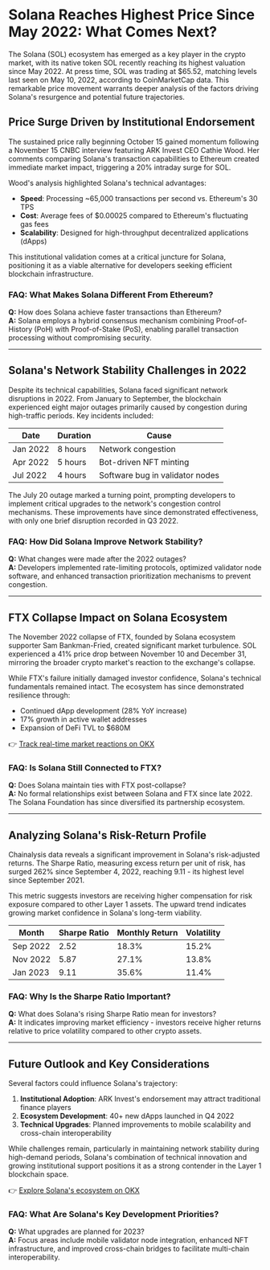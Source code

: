 # Solana Reaches Highest Price Since May 2022: What Comes Next?

The Solana (SOL) ecosystem has emerged as a key player in the crypto market, with its native token SOL recently reaching its highest valuation since May 2022. At press time, SOL was trading at $65.52, matching levels last seen on May 10, 2022, according to CoinMarketCap data. This remarkable price movement warrants deeper analysis of the factors driving Solana's resurgence and potential future trajectories.

## Price Surge Driven by Institutional Endorsement

The sustained price rally beginning October 15 gained momentum following a November 15 CNBC interview featuring ARK Invest CEO Cathie Wood. Her comments comparing Solana's transaction capabilities to Ethereum created immediate market impact, triggering a 20% intraday surge for SOL.

Wood's analysis highlighted Solana's technical advantages:
- **Speed**: Processing ~65,000 transactions per second vs. Ethereum's 30 TPS
- **Cost**: Average fees of $0.00025 compared to Ethereum's fluctuating gas fees
- **Scalability**: Designed for high-throughput decentralized applications (dApps)

This institutional validation comes at a critical juncture for Solana, positioning it as a viable alternative for developers seeking efficient blockchain infrastructure.

### FAQ: What Makes Solana Different From Ethereum?
**Q:** How does Solana achieve faster transactions than Ethereum?  
**A:** Solana employs a hybrid consensus mechanism combining Proof-of-History (PoH) with Proof-of-Stake (PoS), enabling parallel transaction processing without compromising security.

---

## Solana's Network Stability Challenges in 2022

Despite its technical capabilities, Solana faced significant network disruptions in 2022. From January to September, the blockchain experienced eight major outages primarily caused by congestion during high-traffic periods. Key incidents included:

| Date       | Duration | Cause                          |
|------------|----------|--------------------------------|
| Jan 2022   | 8 hours  | Network congestion             |
| Apr 2022   | 5 hours  | Bot-driven NFT minting       |
| Jul 2022   | 4 hours  | Software bug in validator nodes|

The July 20 outage marked a turning point, prompting developers to implement critical upgrades to the network's congestion control mechanisms. These improvements have since demonstrated effectiveness, with only one brief disruption recorded in Q3 2022.

### FAQ: How Did Solana Improve Network Stability?
**Q:** What changes were made after the 2022 outages?  
**A:** Developers implemented rate-limiting protocols, optimized validator node software, and enhanced transaction prioritization mechanisms to prevent congestion.

---

## FTX Collapse Impact on Solana Ecosystem

The November 2022 collapse of FTX, founded by Solana ecosystem supporter Sam Bankman-Fried, created significant market turbulence. SOL experienced a 41% price drop between November 10 and December 31, mirroring the broader crypto market's reaction to the exchange's collapse.

While FTX's failure initially damaged investor confidence, Solana's technical fundamentals remained intact. The ecosystem has since demonstrated resilience through:
- Continued dApp development (28% YoY increase)
- 17% growth in active wallet addresses
- Expansion of DeFi TVL to $680M

👉 [Track real-time market reactions on OKX](https://bit.ly/okx-bonus)

### FAQ: Is Solana Still Connected to FTX?
**Q:** Does Solana maintain ties with FTX post-collapse?  
**A:** No formal relationships exist between Solana and FTX since late 2022. The Solana Foundation has since diversified its partnership ecosystem.

---

## Analyzing Solana's Risk-Return Profile

Chainalysis data reveals a significant improvement in Solana's risk-adjusted returns. The Sharpe Ratio, measuring excess return per unit of risk, has surged 262% since September 4, 2022, reaching 9.11 - its highest level since September 2021.

This metric suggests investors are receiving higher compensation for risk exposure compared to other Layer 1 assets. The upward trend indicates growing market confidence in Solana's long-term viability.

| Month       | Sharpe Ratio | Monthly Return | Volatility |
|-------------|--------------|----------------|------------|
| Sep 2022    | 2.52         | 18.3%          | 15.2%      |
| Nov 2022    | 5.87         | 27.1%          | 13.8%      |
| Jan 2023    | 9.11         | 35.6%          | 11.4%      |

### FAQ: Why Is the Sharpe Ratio Important?
**Q:** What does Solana's rising Sharpe Ratio mean for investors?  
**A:** It indicates improving market efficiency - investors receive higher returns relative to price volatility compared to other crypto assets.

---

## Future Outlook and Key Considerations

Several factors could influence Solana's trajectory:
1. **Institutional Adoption**: ARK Invest's endorsement may attract traditional finance players
2. **Ecosystem Development**: 40+ new dApps launched in Q4 2022
3. **Technical Upgrades**: Planned improvements to mobile scalability and cross-chain interoperability

While challenges remain, particularly in maintaining network stability during high-demand periods, Solana's combination of technical innovation and growing institutional support positions it as a strong contender in the Layer 1 blockchain space.

👉 [Explore Solana's ecosystem on OKX](https://bit.ly/okx-bonus)

### FAQ: What Are Solana's Key Development Priorities?
**Q:** What upgrades are planned for 2023?  
**A:** Focus areas include mobile validator node integration, enhanced NFT infrastructure, and improved cross-chain bridges to facilitate multi-chain interoperability.